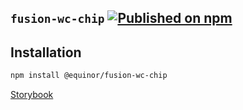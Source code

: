 <!--prettier-ignore-start-->
## `fusion-wc-chip` [![Published on npm](https://img.shields.io/npm/v/@equinor/fusion-wc-chip.svg)](https://www.npmjs.com/package/@equinor/fusion-wc-chip)

## Installation
```sh
npm install @equinor/fusion-wc-chip
```

[Storybook](https://equinor.github.io/fusion-web-components/?path=/docs/data-chip)
<!--prettier-ignore-end-->
